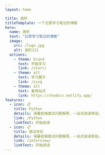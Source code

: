 ```yaml
---
layout: home

title: 逸轩
titleTemplate: 一个记录学习笔记的博客
hero:
  name: 逸轩
  text: "记录学习笔记的博客"
  image:
    src: /logo.jpg
    alt: 逸轩111
  actions:
    - theme: brand
      text: 开始学习
      link: /start/
    - theme: alt
      text: 学习圈子
      link: /zsxq
    - theme: alt
      text: 备用站点
      link: https://chodocs.netlify.app/
features:
  - icon: 📋
    title: Python
    details: 海量前端面试问题解答，一站式阅读体验。
    link: /Python
    linkText: 开始阅读
  - icon: 📋
    title: 面试专栏
    details: 海量前端面试问题解答，一站式阅读体验。
    link: /interview/
    linkText: 开始阅读
---
```


